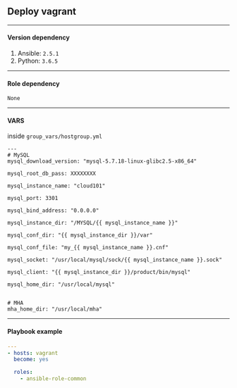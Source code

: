 ## Deploy vagrant  

- - - -  
#### Version dependency  
1. Ansible: `2.5.1`
2. Python:  `3.6.5`


- - - -  
#### Role dependency  
```
None
```


- - - -  
#### VARS
inside `group_vars/hostgroup.yml`

```
---
# MySQL
mysql_download_version: "mysql-5.7.18-linux-glibc2.5-x86_64"

mysql_root_db_pass: XXXXXXXX

mysql_instance_name: "cloud101"

mysql_port: 3301

mysql_bind_address: "0.0.0.0"

mysql_instance_dir: "/MYSQL/{{ mysql_instance_name }}"

mysql_conf_dir: "{{ mysql_instance_dir }}/var"

mysql_conf_file: "my_{{ mysql_instance_name }}.cnf"

mysql_socket: "/usr/local/mysql/sock/{{ mysql_instance_name }}.sock"

mysql_client: "{{ mysql_instance_dir }}/product/bin/mysql"

mysql_home_dir: "/usr/local/mysql"


# MHA
mha_home_dir: "/usr/local/mha"

```


- - - -  
#### Playbook example  


```yml
---
- hosts: vagrant
  become: yes

  roles:
    - ansible-role-common
```
